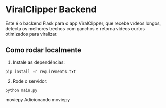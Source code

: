 # ViralClipper Backend

Este é o backend Flask para o app ViralClipper, que recebe vídeos longos, detecta os melhores trechos com ganchos e retorna vídeos curtos otimizados para viralizar.

## Como rodar localmente

1. Instale as dependências:
```
pip install -r requirements.txt
```

2. Rode o servidor:
```
python main.py
```
moviepy
Adicionando moviepy
